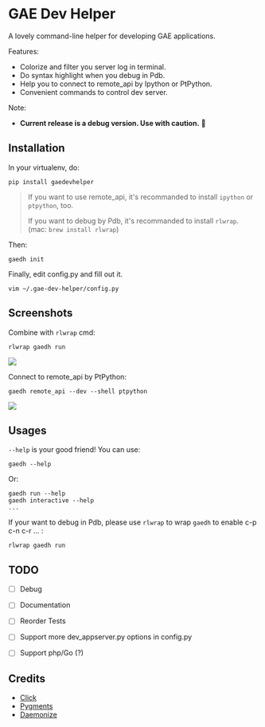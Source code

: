 # GAE Dev Helper

A lovely command-line helper for developing GAE applications.
  
Features:
* Colorize and filter you server log in terminal.
* Do syntax highlight when you debug in Pdb.
* Help you to connect to remote_api by Ipython or PtPython.
* Convenient commands to control dev server. 
  
Note:
* **Current release is a debug version. Use with caution.** 🔔
  
## Installation  
  
In your virtualenv, do:
```
pip install gaedevhelper
```

> If you want to use remote_api, it's recommanded to install `ipython` or `ptpython`, too.  
> 
> If you want to debug by Pdb, it's recommanded to install `rlwrap`. (mac: `brew install rlwrap`)

Then:

```
gaedh init
```

Finally, edit config.py and fill out it.
```
vim ~/.gae-dev-helper/config.py
```

## Screenshots

Combine with `rlwrap` cmd:
```
rlwrap gaedh run
```
![](https://dl.dropboxusercontent.com/u/7414946/github/1__rlwrap_gaedh_run__rlwrap_.png)

Connect to remote_api by PtPython:
```
gaedh remote_api --dev --shell ptpython
```
![](https://dl.dropboxusercontent.com/u/7414946/github/1__gaedh_remote_api_--dev_--shell_ptpython__python_.png)
  
  
## Usages

`--help` is your good friend! You can use:

```
gaedh --help
```
Or:
```
gaedh run --help
gaedh interactive --help
...
```

If your want to debug in Pdb, please use `rlwrap` to wrap `gaedh` to enable c-p c-n c-r ... :
```
rlwrap gaedh run
```


## TODO
* [ ] Debug
* [ ] Documentation
* [ ] Reorder Tests
* [ ] Support more dev_appserver.py options in config.py
* [ ] Support php/Go (?)


## Credits
* [Click](click.pocoo.org)
* [Pygments](pygments.org)
* [Daemonize](https://github.com/thesharp/daemonize)



